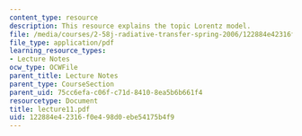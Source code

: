 ```yaml
---
content_type: resource
description: This resource explains the topic Lorentz model.
file: /media/courses/2-58j-radiative-transfer-spring-2006/122884e42316f0e498d0ebe54175b4f9_lecture11.pdf
file_type: application/pdf
learning_resource_types:
- Lecture Notes
ocw_type: OCWFile
parent_title: Lecture Notes
parent_type: CourseSection
parent_uid: 75cc6efa-c06f-c71d-8410-8ea5b6b661f4
resourcetype: Document
title: lecture11.pdf
uid: 122884e4-2316-f0e4-98d0-ebe54175b4f9
---
```

